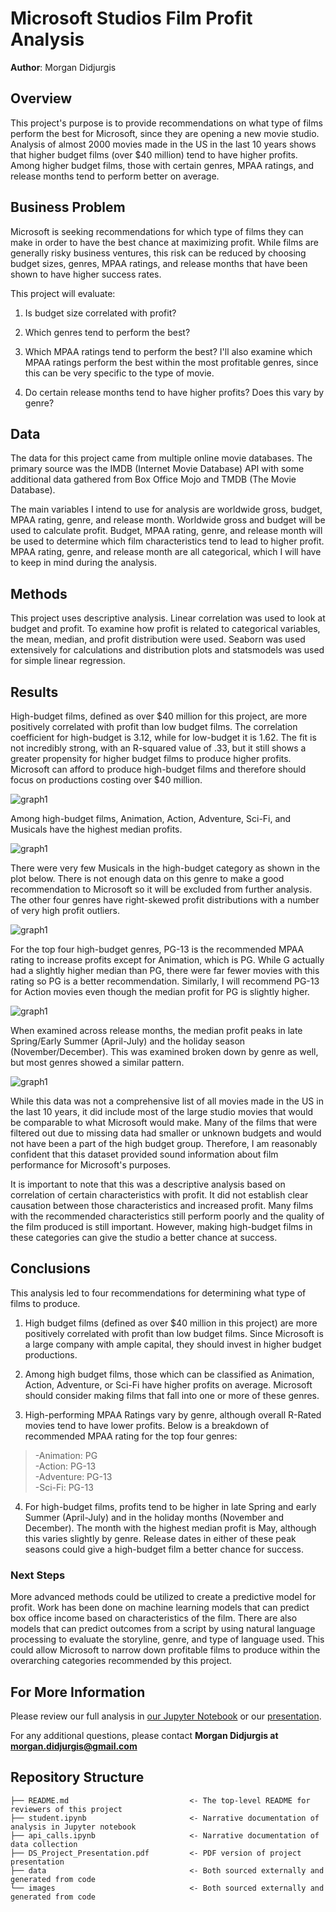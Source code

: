 # Microsoft Studios Film Profit Analysis

**Author**: Morgan Didjurgis

## Overview

This project's purpose is to provide recommendations on what type of films perform the best for Microsoft, since they are opening a new movie studio. Analysis of almost 2000 movies made in the US in the last 10 years shows that higher budget films (over $40 million) tend to have higher profits. Among higher budget films, those with certain genres, MPAA ratings, and release months tend to perform better on average. 

## Business Problem

Microsoft is seeking recommendations for which type of films they can make in order to have the best chance at maximizing profit. While films are generally risky business ventures, this risk can be reduced by choosing budget sizes, genres, MPAA ratings, and release months that have been shown to have higher success rates. 

This project will evaluate:

1) Is budget size correlated with profit?

2) Which genres tend to perform the best?

3) Which MPAA ratings tend to perform the best? I'll also examine which MPAA ratings perform the best within the most profitable genres, since this can be very specific to the type of movie.

4) Do certain release months tend to have higher profits? Does this vary by genre?


## Data

The data for this project came from multiple online movie databases.  The primary source was the IMDB (Internet Movie Database) API with some additional data gathered from Box Office Mojo and TMDB (The Movie Database).

The main variables I intend to use for analysis are worldwide gross, budget, MPAA rating, genre, and release month. Worldwide gross and budget will be used to calculate profit. Budget, MPAA rating, genre, and release month will be used to determine which film characteristics tend to lead to higher profit. MPAA rating, genre, and release month are all categorical, which I will have to keep in mind during the analysis.

## Methods

This project uses descriptive analysis. Linear correlation was used to look at budget and profit. To examine how profit is related to categorical variables, the mean, median, and profit distribution were used. Seaborn was used extensively for calculations and distribution plots and statsmodels was used for simple linear regression.

## Results

High-budget films, defined as over $40 million for this project, are more positively correlated with profit than low budget films. The correlation coefficient for high-budget is 3.12, while for low-budget it is 1.62.  The fit is not incredibly strong, with an R-squared value of .33, but it still shows a greater propensity for higher budget films to produce higher profits. Microsoft can afford to produce high-budget films and therefore should focus on productions costing over $40 million.

![graph1](images/high_low_profit.png)

Among high-budget films, Animation, Action, Adventure, Sci-Fi, and Musicals have the highest median profits.

![graph1](images/high_med_prof_genre.png)

There were very few Musicals in the high-budget category as shown in the plot below. There is not enough data on this genre to make a good recommendation to Microsoft so it will be excluded from further analysis. The other four genres have right-skewed profit distributions with a number of very high profit outliers.

![graph1](images/prof_dist_genre.png)

For the top four high-budget genres, PG-13 is the recommended MPAA rating to increase profits except for Animation, which is PG. While G actually had a slightly higher median than PG, there were far fewer movies with this rating so PG is a better recommendation. Similarly, I will recommend PG-13 for Action movies even though the median profit for PG is slightly higher.

![graph1](images/prof_genre_ratings.png)

When examined across release months, the median profit peaks in late Spring/Early Summer (April-July) and the holiday season (November/December). This was examined broken down by genre as well, but most genres showed a similar pattern.

![graph1](images/prof_month.png)

While this data was not a comprehensive list of all movies made in the US in the last 10 years, it did include most of the large studio movies that would be comparable to what Microsoft would make.  Many of the films that were filtered out due to missing data had smaller or unknown budgets and would not have been a part of the high budget group.  Therefore, I am reasonably confident that this dataset provided sound information about film performance for Microsoft's purposes.

It is important to note that this was a descriptive analysis based on correlation of certain characteristics with profit. It did not establish clear causation between those characteristics and increased profit. Many films with the recommended characteristics still perform poorly and the quality of the film produced is still important. However, making high-budget films in these categories can give the studio a better chance at success.


## Conclusions

This analysis led to four recommendations for determining what type of films to produce.

1) High budget films (defined as over $40 million in this project) are more positively correlated with profit than low budget films. Since Microsoft is a large company with ample capital, they should invest in higher budget productions.

2) Among high budget films, those which can be classified as Animation, Action, Adventure, or Sci-Fi have higher profits on average. Microsoft should consider making films that fall into one or more of these genres.

3) High-performing MPAA Ratings vary by genre, although overall R-Rated movies tend to have lower profits. Below is a breakdown of recommended MPAA rating for the top four genres:<br>
>-Animation: PG<br>
>-Action: PG-13<br>
>-Adventure: PG-13<br>
>-Sci-Fi: PG-13
    
4) For high-budget films, profits tend to be higher in late Spring and early Summer (April-July) and in the holiday months (November and December). The month with the highest median profit is May, although this varies slightly by genre. Release dates in either of these peak seasons could give a high-budget film a better chance for success.


### Next Steps

More advanced methods could be utilized to create a predictive model for profit. Work has been done on machine learning models that can predict box office income based on characteristics of the film. There are also models that can predict outcomes from a script by using natural language processing to evaluate the storyline, genre, and type of language used. This could allow Microsoft to narrow down profitable films to produce within the overarching categories recommended by this project.


## For More Information

Please review our full analysis in [our Jupyter Notebook](./student.ipynb) or our [presentation](./DS_Project_Presentation.pdf).

For any additional questions, please contact **Morgan Didjurgis at morgan.didjurgis@gmail.com**

## Repository Structure

```
├── README.md                           <- The top-level README for reviewers of this project
├── student.ipynb                       <- Narrative documentation of analysis in Jupyter notebook
├── api_calls.ipynb                     <- Narrative documentation of data collection
├── DS_Project_Presentation.pdf         <- PDF version of project presentation
├── data                                <- Both sourced externally and generated from code
└── images                              <- Both sourced externally and generated from code
```
